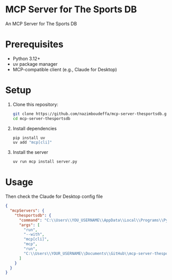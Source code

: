 # MCP Server for The Sports DB

An MCP Server for The Sports DB

# Prerequisites

- Python 3.12+
- uv package manager
- MCP-compatible client (e.g., Claude for Desktop)

# Setup

1. Clone this repository:
   ```bash
   git clone https://github.com/nazimboudeffa/mcp-server-thesportsdb.git
   cd mcp-server-thesportsdb
   ```

2. Install dependencies
    ```bash
    pip install uv
    uv add "mcp[cli]"
    ```

4. Install the server
    ```bash
    uv run mcp install server.py
    ```

# Usage

Then check the Claude for Desktop config file

```json
{
  "mcpServers": {
    "thesportsdb": {
      "command": "C:\\Users\\YOU_USERNAME\\AppData\\Local\\Programs\\Python\\Python313\\Scripts\\uv.EXE",
      "args": [
        "run",
        "--with",
        "mcp[cli]",
        "mcp",
        "run",
        "C:\\Users\\YOUR_USERNAME\\Documents\\GitHub\\mcp-server-thesportsdb\\server.py"
      ]
    }
  }
}
```
